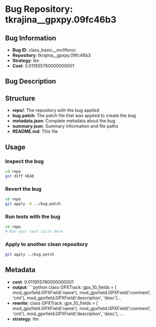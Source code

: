 # Bug Repository: tkrajina__gpxpy.09fc46b3

## Bug Information

- **Bug ID**: class_basic__mv0foroc
- **Repository**: tkrajina__gpxpy.09fc46b3
- **Strategy**: llm
- **Cost**: 0.011955760000000001

## Bug Description



## Structure

- **repo/**: The repository with the bug applied
- **bug.patch**: The patch file that was applied to create the bug
- **metadata.json**: Complete metadata about the bug
- **summary.json**: Summary information and file paths
- **README.md**: This file

## Usage

### Inspect the bug
```bash
cd repo
git diff HEAD
```

### Revert the bug
```bash
cd repo
git apply -R ../bug.patch
```

### Run tests with the bug
```bash
cd repo
# Run your test suite here
```

### Apply to another clean repository
```bash
git apply ../bug.patch
```

## Metadata

- **cost**: 0.011955760000000001
- **output**: ```python
class GPXTrack:
    gpx_10_fields = [
            mod_gpxfield.GPXField('name'),
            mod_gpxfield.GPXField('comment', 'cmt'),
            mod_gpxfield.GPXField('description', 'desc')...
- **rewrite**: class GPXTrack:
    gpx_10_fields = [
            mod_gpxfield.GPXField('name'),
            mod_gpxfield.GPXField('comment', 'cmt'),
            mod_gpxfield.GPXField('description', 'desc'),
        ...
- **strategy**: llm
